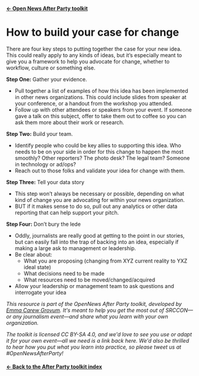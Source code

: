 ---
---

#### [&larr; Open News After Party toolkit](/share)
# How to build your case for change

There are four key steps to putting together the case for your new idea. This could really apply to any kinds of ideas, but it’s especially meant to give you a framework to help you advocate for change, whether to workflow, culture or something else. 

**Step One:** Gather your evidence. 

* Pull together a list of examples of how this idea has been implemented in other news organizations. This could include slides from speaker at your conference, or a handout from the workshop you attended. 
* Follow up with other attendees or speakers from your event. If someone gave a talk on this subject, offer to take them out to coffee so you can ask them more about their work or research. 

**Step Two:** Build your team.

* Identify people who could be key allies to supporting this idea. Who needs to be on your side in order for this change to happen the most smoothly? Other reporters? The photo desk? The legal team? Someone in technology or ad/ops? 
* Reach out to those folks and validate your idea for change with them. 

**Step Three:** Tell your data story

* This step won’t always be necessary or possible, depending on what kind of change you are advocating for within your news organization. 
* BUT if it makes sense to do so, pull out any analytics or other data reporting that can help support your pitch. 

**Step Four:** Don’t bury the lede

* Oddly, journalists are really good at getting to the point in our stories, but can easily fall into the trap of backing into an idea, especially if making a large ask to management or leadership.
* Be clear about:
    * What you are proposing (changing from XYZ current reality to YXZ ideal state)
    * What decisions need to be made
    * What resources need to be moved/changed/acquired 
* Allow your leadership or management team to ask questions and interrogate your idea



_This resource is part of the OpenNews After Party toolkit, developed by [Emma Carew Grovum](https://twitter.com/emmacarew). It's meant to help you get the most out of SRCCON—or any journalism event—and share what you learn with your own organization._

_The toolkit is licensed CC BY-SA 4.0, and we'd love to see you use or adapt it for your own event—all we need is a link back here. We'd also be thrilled to hear how you put what you learn into practice, so please tweet us at #OpenNewsAfterParty!_

#### [&larr; Back to the After Party toolkit index](/share)
